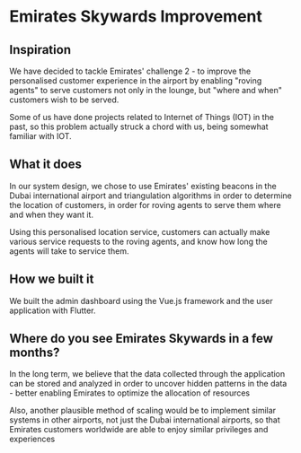 # Emirates Skywards Improvement

## Inspiration

We have decided to tackle Emirates' challenge 2 - to improve the personalised customer experience in the airport by enabling "roving agents" to serve customers not only in the lounge, but "where and when" customers wish to be served.

Some of us have done projects related to Internet of Things (IOT) in the past, so this problem actually struck a chord with us, being somewhat familiar with IOT.

## What it does

In our system design, we chose to use Emirates' existing beacons in the Dubai international airport and triangulation algorithms in order to determine the location of customers, in order for roving agents to serve them where and when they want it.

Using this personalised location service, customers can actually make various service requests to the roving agents, and know how long the agents will take to service them. 

## How we built it

We built the admin dashboard using the Vue.js framework and the user application with Flutter.

## Where do you see Emirates Skywards in a few months?

In the long term, we believe that the data collected through the application can be stored and analyzed in order to uncover hidden patterns in the data - better enabling Emirates to optimize the allocation of resources

Also, another plausible method of scaling would be to implement similar systems in other airports, not just the Dubai international airports, so that Emirates customers worldwide are able to enjoy similar privileges and experiences


